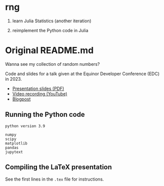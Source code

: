 
# rng
1. learn Julia Statistics  (another iteration)

1. reimplement the Python code in Julia



# Original README.md
Wanna see my collection of random numbers?

Code and slides for a talk given at the Equinor Developer Conference (EDC) in 2023.

- [Presentation slides (PDF)](https://tommyodland.com/files/presentations/rng.pdf)
- [Video recording (YouTube)](https://m.youtube.com/watch?v=tg0gf40fqlI)
- [Blogpost](https://github.com/tommyod/rng/)

## Running the Python code

```
python version 3.9

numpy
scipy
matplotlib
pandas
jupytext
```

## Compiling the LaTeX presentation

See the first lines in the `.tex` file for instructions.
